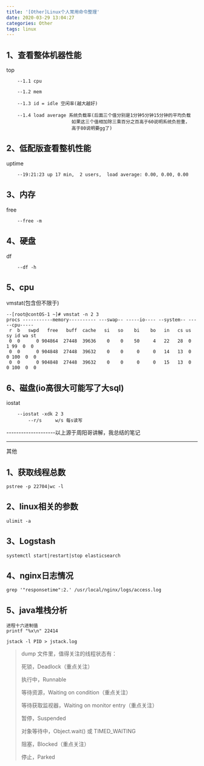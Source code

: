 ```yaml
---
title: '[Other]Linux个人常用命令整理'
date: 2020-03-29 13:04:27
categories: Other
tags: linux
---
```


## 1、查看整体机器性能
	
   top
    
		--1.1 cpu
        
		--1.2 mem
        
		--1.3 id = idle 空闲率(越大越好)
        
		--1.4 load average 系统负载率(后面三个值分别是1分钟5分钟15分钟的平均负载
							如果这三个值相加除三乘百分之百高于60说明系统负担重，
							高于80说明要gg了)

## 2、低配版查看整机性能

uptime
		
        --19:21:23 up 17 min,  2 users,  load average: 0.00, 0.00, 0.00

## 3、内存

free
		
        --free -m

## 4、硬盘

df
		
        --df -h

## 5、cpu

vmstat(包含但不限于)
```
--[root@contOS-1 ~]# vmstat -n 2 3
procs -----------memory---------- ---swap-- -----io---- --system-- -----cpu-----
 r  b   swpd   free   buff  cache   si   so    bi    bo   in   cs us sy id wa st
 0  0      0 904864  27448  39636    0    0    50     4   22   28  0  1 99  0  0	
 0  0      0 904848  27448  39632    0    0     0     0   14   13  0  0 100  0  0	
 0  0      0 904848  27448  39632    0    0     0     0   15   13  0  0 100  0  0	

```
		 
## 6、磁盘(io高很大可能写了大sql)

iostat
		
        --iostat -xdk 2 3
			--r/s     w/s 每s读写

--------------------以上源于周阳哥讲解，我总结的笔记

---

其他

## 1、获取线程总数

    pstree -p 22704|wc -l

## 2、linux相关的参数

    ulimit -a

## 3、Logstash
    
    systemctl start|restart|stop elasticsearch

## 4、nginx日志情况

    grep '"responsetime":2.' /usr/local/nginx/logs/access.log

## 5、java堆栈分析

    进程十六进制值
    printf "%x\n" 22414

    jstack -l PID > jstack.log

>dump 文件里，值得关注的线程状态有：
>
>死锁，Deadlock（重点关注）
>
>执行中，Runnable 
>
>等待资源，Waiting on condition（重点关注）
>
>等待获取监视器，Waiting on monitor entry（重点关注）
>
>暂停，Suspended
>
>对象等待中，Object.wait() 或 TIMED_WAITING
>
>阻塞，Blocked（重点关注） 
>
>停止，Parked

